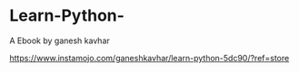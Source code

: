 # Learn-Python-
A Ebook by ganesh kavhar


https://www.instamojo.com/ganeshkavhar/learn-python-5dc90/?ref=store
